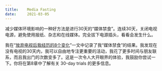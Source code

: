 ```yaml
---
title:    Media Fasting
date:     2021-03-05
---
```


减少媒体环境影响的一种好方法是进行30天的“媒体禁食”。连续30天，关闭电视电源，避免使用报纸、杂志和在线媒体。完全拔下电源插头，看看会发生什么。

我在“[放弃电视后我经历的8个变化](www.StevePavlina.com/notv)”一文中记录了我“媒体禁食”的结果。我发现在没有电视的30天内，我可以自由地专注更重要的活动，我花了更多时间与朋友联系，而且我出门的次数变多了。这是一次令人大开眼界的体验，我鼓励你尝试一下。你将在第8章中了解有关 30-day trials 的更多信息。

